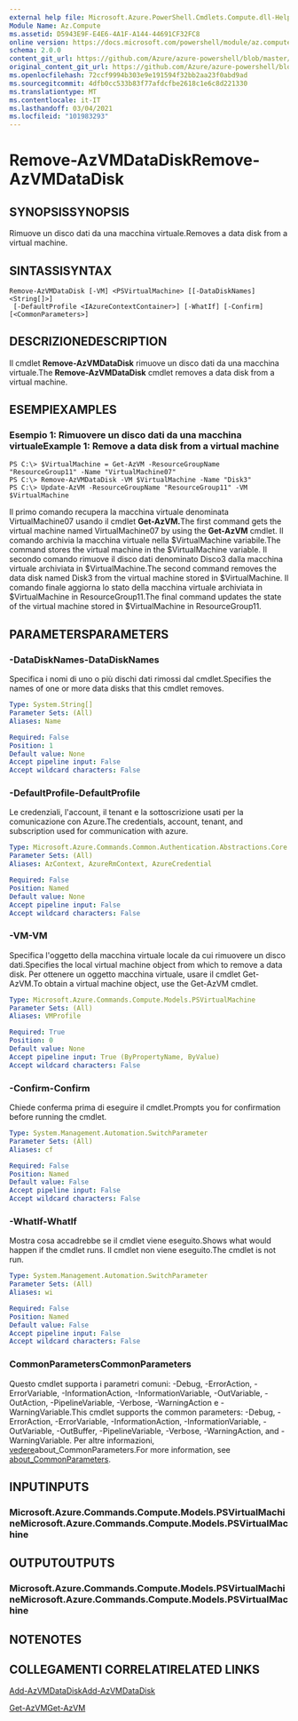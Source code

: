 ```yaml
---
external help file: Microsoft.Azure.PowerShell.Cmdlets.Compute.dll-Help.xml
Module Name: Az.Compute
ms.assetid: D5943E9F-E4E6-4A1F-A144-44691CF32FC8
online version: https://docs.microsoft.com/powershell/module/az.compute/remove-azvmdatadisk
schema: 2.0.0
content_git_url: https://github.com/Azure/azure-powershell/blob/master/src/Compute/Compute/help/Remove-AzVMDataDisk.md
original_content_git_url: https://github.com/Azure/azure-powershell/blob/master/src/Compute/Compute/help/Remove-AzVMDataDisk.md
ms.openlocfilehash: 72ccf9994b303e9e191594f32bb2aa23f0abd9ad
ms.sourcegitcommit: 4dfb0cc533b83f77afdcfbe2618c1e6c8d221330
ms.translationtype: MT
ms.contentlocale: it-IT
ms.lasthandoff: 03/04/2021
ms.locfileid: "101983293"
---
```

# <span data-ttu-id="8aa2b-101">Remove-AzVMDataDisk</span><span class="sxs-lookup"><span data-stu-id="8aa2b-101">Remove-AzVMDataDisk</span></span>

## <span data-ttu-id="8aa2b-102">SYNOPSIS</span><span class="sxs-lookup"><span data-stu-id="8aa2b-102">SYNOPSIS</span></span>
<span data-ttu-id="8aa2b-103">Rimuove un disco dati da una macchina virtuale.</span><span class="sxs-lookup"><span data-stu-id="8aa2b-103">Removes a data disk from a virtual machine.</span></span>

## <span data-ttu-id="8aa2b-104">SINTASSI</span><span class="sxs-lookup"><span data-stu-id="8aa2b-104">SYNTAX</span></span>

```
Remove-AzVMDataDisk [-VM] <PSVirtualMachine> [[-DataDiskNames] <String[]>]
 [-DefaultProfile <IAzureContextContainer>] [-WhatIf] [-Confirm] [<CommonParameters>]
```

## <span data-ttu-id="8aa2b-105">DESCRIZIONE</span><span class="sxs-lookup"><span data-stu-id="8aa2b-105">DESCRIPTION</span></span>
<span data-ttu-id="8aa2b-106">Il cmdlet **Remove-AzVMDataDisk** rimuove un disco dati da una macchina virtuale.</span><span class="sxs-lookup"><span data-stu-id="8aa2b-106">The **Remove-AzVMDataDisk** cmdlet removes a data disk from a virtual machine.</span></span>

## <span data-ttu-id="8aa2b-107">ESEMPI</span><span class="sxs-lookup"><span data-stu-id="8aa2b-107">EXAMPLES</span></span>

### <span data-ttu-id="8aa2b-108">Esempio 1: Rimuovere un disco dati da una macchina virtuale</span><span class="sxs-lookup"><span data-stu-id="8aa2b-108">Example 1: Remove a data disk from a virtual machine</span></span>
```
PS C:\> $VirtualMachine = Get-AzVM -ResourceGroupName "ResourceGroup11" -Name "VirtualMachine07" 
PS C:\> Remove-AzVMDataDisk -VM $VirtualMachine -Name "Disk3"
PS C:\> Update-AzVM -ResourceGroupName "ResourceGroup11" -VM $VirtualMachine
```

<span data-ttu-id="8aa2b-109">Il primo comando recupera la macchina virtuale denominata VirtualMachine07 usando il cmdlet **Get-AzVM.**</span><span class="sxs-lookup"><span data-stu-id="8aa2b-109">The first command gets the virtual machine named VirtualMachine07 by using the **Get-AzVM** cmdlet.</span></span>
<span data-ttu-id="8aa2b-110">Il comando archivia la macchina virtuale nella $VirtualMachine variabile.</span><span class="sxs-lookup"><span data-stu-id="8aa2b-110">The command stores the virtual machine in the $VirtualMachine variable.</span></span>
<span data-ttu-id="8aa2b-111">Il secondo comando rimuove il disco dati denominato Disco3 dalla macchina virtuale archiviata in $VirtualMachine.</span><span class="sxs-lookup"><span data-stu-id="8aa2b-111">The second command removes the data disk named Disk3 from the virtual machine stored in $VirtualMachine.</span></span>
<span data-ttu-id="8aa2b-112">Il comando finale aggiorna lo stato della macchina virtuale archiviata in $VirtualMachine in ResourceGroup11.</span><span class="sxs-lookup"><span data-stu-id="8aa2b-112">The final command updates the state of the virtual machine stored in $VirtualMachine in ResourceGroup11.</span></span>

## <span data-ttu-id="8aa2b-113">PARAMETERS</span><span class="sxs-lookup"><span data-stu-id="8aa2b-113">PARAMETERS</span></span>

### <span data-ttu-id="8aa2b-114">-DataDiskNames</span><span class="sxs-lookup"><span data-stu-id="8aa2b-114">-DataDiskNames</span></span>
<span data-ttu-id="8aa2b-115">Specifica i nomi di uno o più dischi dati rimossi dal cmdlet.</span><span class="sxs-lookup"><span data-stu-id="8aa2b-115">Specifies the names of one or more data disks that this cmdlet removes.</span></span>

```yaml
Type: System.String[]
Parameter Sets: (All)
Aliases: Name

Required: False
Position: 1
Default value: None
Accept pipeline input: False
Accept wildcard characters: False
```

### <span data-ttu-id="8aa2b-116">-DefaultProfile</span><span class="sxs-lookup"><span data-stu-id="8aa2b-116">-DefaultProfile</span></span>
<span data-ttu-id="8aa2b-117">Le credenziali, l'account, il tenant e la sottoscrizione usati per la comunicazione con Azure.</span><span class="sxs-lookup"><span data-stu-id="8aa2b-117">The credentials, account, tenant, and subscription used for communication with azure.</span></span>

```yaml
Type: Microsoft.Azure.Commands.Common.Authentication.Abstractions.Core.IAzureContextContainer
Parameter Sets: (All)
Aliases: AzContext, AzureRmContext, AzureCredential

Required: False
Position: Named
Default value: None
Accept pipeline input: False
Accept wildcard characters: False
```

### <span data-ttu-id="8aa2b-118">-VM</span><span class="sxs-lookup"><span data-stu-id="8aa2b-118">-VM</span></span>
<span data-ttu-id="8aa2b-119">Specifica l'oggetto della macchina virtuale locale da cui rimuovere un disco dati.</span><span class="sxs-lookup"><span data-stu-id="8aa2b-119">Specifies the local virtual machine object from which to remove a data disk.</span></span>
<span data-ttu-id="8aa2b-120">Per ottenere un oggetto macchina virtuale, usare il cmdlet Get-AzVM.</span><span class="sxs-lookup"><span data-stu-id="8aa2b-120">To obtain a virtual machine object, use the Get-AzVM cmdlet.</span></span>

```yaml
Type: Microsoft.Azure.Commands.Compute.Models.PSVirtualMachine
Parameter Sets: (All)
Aliases: VMProfile

Required: True
Position: 0
Default value: None
Accept pipeline input: True (ByPropertyName, ByValue)
Accept wildcard characters: False
```

### <span data-ttu-id="8aa2b-121">-Confirm</span><span class="sxs-lookup"><span data-stu-id="8aa2b-121">-Confirm</span></span>
<span data-ttu-id="8aa2b-122">Chiede conferma prima di eseguire il cmdlet.</span><span class="sxs-lookup"><span data-stu-id="8aa2b-122">Prompts you for confirmation before running the cmdlet.</span></span>

```yaml
Type: System.Management.Automation.SwitchParameter
Parameter Sets: (All)
Aliases: cf

Required: False
Position: Named
Default value: False
Accept pipeline input: False
Accept wildcard characters: False
```

### <span data-ttu-id="8aa2b-123">-WhatIf</span><span class="sxs-lookup"><span data-stu-id="8aa2b-123">-WhatIf</span></span>
<span data-ttu-id="8aa2b-124">Mostra cosa accadrebbe se il cmdlet viene eseguito.</span><span class="sxs-lookup"><span data-stu-id="8aa2b-124">Shows what would happen if the cmdlet runs.</span></span> <span data-ttu-id="8aa2b-125">Il cmdlet non viene eseguito.</span><span class="sxs-lookup"><span data-stu-id="8aa2b-125">The cmdlet is not run.</span></span>

```yaml
Type: System.Management.Automation.SwitchParameter
Parameter Sets: (All)
Aliases: wi

Required: False
Position: Named
Default value: False
Accept pipeline input: False
Accept wildcard characters: False
```

### <span data-ttu-id="8aa2b-126">CommonParameters</span><span class="sxs-lookup"><span data-stu-id="8aa2b-126">CommonParameters</span></span>
<span data-ttu-id="8aa2b-127">Questo cmdlet supporta i parametri comuni: -Debug, -ErrorAction, -ErrorVariable, -InformationAction, -InformationVariable, -OutVariable, -OutAction, -PipelineVariable, -Verbose, -WarningAction e -WarningVariable.</span><span class="sxs-lookup"><span data-stu-id="8aa2b-127">This cmdlet supports the common parameters: -Debug, -ErrorAction, -ErrorVariable, -InformationAction, -InformationVariable, -OutVariable, -OutBuffer, -PipelineVariable, -Verbose, -WarningAction, and -WarningVariable.</span></span> <span data-ttu-id="8aa2b-128">Per altre informazioni, [vedere](http://go.microsoft.com/fwlink/?LinkID=113216)about_CommonParameters.</span><span class="sxs-lookup"><span data-stu-id="8aa2b-128">For more information, see [about_CommonParameters](http://go.microsoft.com/fwlink/?LinkID=113216).</span></span>

## <span data-ttu-id="8aa2b-129">INPUT</span><span class="sxs-lookup"><span data-stu-id="8aa2b-129">INPUTS</span></span>

### <span data-ttu-id="8aa2b-130">Microsoft.Azure.Commands.Compute.Models.PSVirtualMachine</span><span class="sxs-lookup"><span data-stu-id="8aa2b-130">Microsoft.Azure.Commands.Compute.Models.PSVirtualMachine</span></span>

## <span data-ttu-id="8aa2b-131">OUTPUT</span><span class="sxs-lookup"><span data-stu-id="8aa2b-131">OUTPUTS</span></span>

### <span data-ttu-id="8aa2b-132">Microsoft.Azure.Commands.Compute.Models.PSVirtualMachine</span><span class="sxs-lookup"><span data-stu-id="8aa2b-132">Microsoft.Azure.Commands.Compute.Models.PSVirtualMachine</span></span>

## <span data-ttu-id="8aa2b-133">NOTE</span><span class="sxs-lookup"><span data-stu-id="8aa2b-133">NOTES</span></span>

## <span data-ttu-id="8aa2b-134">COLLEGAMENTI CORRELATI</span><span class="sxs-lookup"><span data-stu-id="8aa2b-134">RELATED LINKS</span></span>

[<span data-ttu-id="8aa2b-135">Add-AzVMDataDisk</span><span class="sxs-lookup"><span data-stu-id="8aa2b-135">Add-AzVMDataDisk</span></span>](./Add-AzVMDataDisk.md)

[<span data-ttu-id="8aa2b-136">Get-AzVM</span><span class="sxs-lookup"><span data-stu-id="8aa2b-136">Get-AzVM</span></span>](./Get-AzVM.md)


